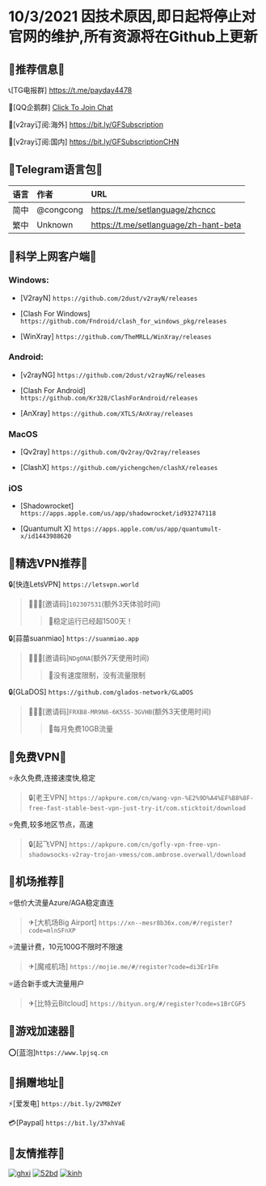 # 10/3/2021 因技术原因,即日起将停止对官网的维护,所有资源将在Github上更新


## 📢推荐信息📢

📞[TG电报群] https://t.me/payday4478

🐧[QQ企鹅群] [Click To Join Chat](https://qm.qq.com/cgi-bin/qm/qr?k=63hCEHA01apzFwXfn1uNbNGhGWMdewi5&jump_from=webapi&qr=1 "悬停显示") 

🔗[v2ray订阅:海外] https://bit.ly/GFSubscription 

🔗[v2ray订阅:国内] https://bit.ly/GFSubscriptionCHN


## 📢Telegram语言包📢

| 语言| 作者| URL|
| :--- | :--- | :--- |
| 简中 |@congcong | https://t.me/setlanguage/zhcncc |
| 繁中 |Unknown | https://t.me/setlanguage/zh-hant-beta |


## 📢科学上网客户端📢 

### Windows:

* [V2rayN] `https://github.com/2dust/v2rayN/releases`

* [Clash For Windows] `https://github.com/Fndroid/clash_for_windows_pkg/releases`

* [WinXray] `https://github.com/TheMRLL/WinXray/releases`


### Android:

* [v2rayNG] `https://github.com/2dust/v2rayNG/releases`

* [Clash For Android] `https://github.com/Kr328/ClashForAndroid/releases`

* [AnXray] `https://github.com/XTLS/AnXray/releases`


### MacOS

* [Qv2ray] `https://github.com/Qv2ray/Qv2ray/releases`

* [ClashX] `https://github.com/yichengchen/clashX/releases`


### iOS

* [Shadowrocket] `https://apps.apple.com/us/app/shadowrocket/id932747118`

* [Quantumult X] `https://apps.apple.com/us/app/quantumult-x/id1443988620`


## 📢精选VPN推荐📢 

🔒[快连LetsVPN] `https://letsvpn.world`
>🧑‍🤝‍🧑[邀请码]`102307531`(额外3天体验时间)
>>🚀稳定运行已经超1500天！

🔒[蒜苗suanmiao] `https://suanmiao.app`
>🧑‍🤝‍🧑[邀请码]`NDg0NA`(额外7天使用时间)
>>🚀没有速度限制，没有流量限制

🔒[GLaDOS] `https://github.com/glados-network/GLaDOS`
>🧑‍🤝‍🧑[邀请码]`FRXB8-MR9N6-6K5SS-3GVHB`(额外3天使用时间)
>>🚀每月免费10GB流量

## 📢免费VPN📢 

⭐永久免费,连接速度快,稳定
>🔒[老王VPN] `https://apkpure.com/cn/wang-vpn-%E2%9D%A4%EF%B8%8F-free-fast-stable-best-vpn-just-try-it/com.sticktoit/download`

⭐免费,较多地区节点，高速
>🔒[起飞VPN] `https://apkpure.com/cn/gofly-vpn-free-vpn-shadowsocks-v2ray-trojan-vmess/com.ambrose.overwall/download`

## 📢机场推荐📢 

⭐低价大流量Azure/AGA稳定直连
>✈[大机场Big Airport] `https://xn--mesr8b36x.com/#/register?code=mlnSFnXP`

⭐流量计费，10元100G不限时不限速
>✈[魔戒机场] `https://mojie.me/#/register?code=di3Er1Fm`

⭐适合新手或大流量用户
>✈[比特云Bitcloud] `https://bityun.org/#/register?code=s1BrCGF5`

## 📢游戏加速器📢 

⭕[蓝泡]`https://www.lpjsq.cn`

## 📢捐赠地址📢 

⚡[爱发电] `https://bit.ly/2VM8ZeY `

💳[Paypal] `https://bit.ly/37xhVaE`

## 📢友情推荐📢 

[![ghxi](https://github.com/ThekingMX1998/free-v2ray-code/raw/master/Image/ghboke-logo.png)](https://ghxi.com)
[![52bd](https://github.com/ThekingMX1998/free-v2ray-code/raw/master/Image/52bd-logo.png)](https://www.52bd.net)
[![kinh](https://github.com/ThekingMX1998/free-v2ray-code/raw/master/Image/kinh-Logo.png)](https://kinh.cc/)

